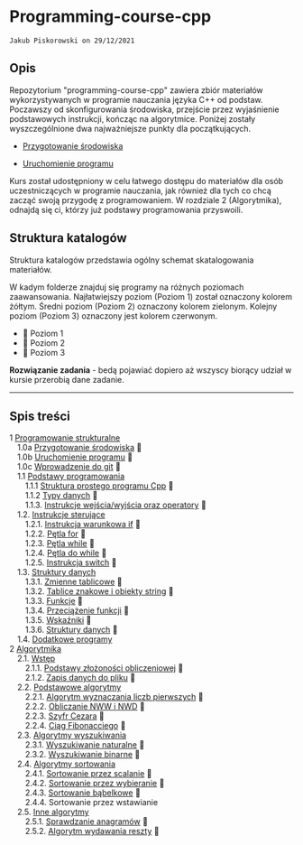 # Programming-course-cpp

`Jakub Piskorowski on 29/12/2021`

## Opis

Repozytorium "programming-course-cpp" zawiera zbiór materiałów wykorzystywanych w programie nauczania języka C++ od podstaw. Poczawszy od skonfigurowania środowiska, przejście przez wyjaśnienie podstawowych instrukcji, kończąc na algorytmice. Poniżej zostały wyszczególnione dwa najważniejsze punkty dla początkujących.

- [Przygotowanie środowiska](1-programowanie-strukturalne/1-0a-przygotowanie-srodowiska/README.md)

- [Uruchomienie programu](1-programowanie-strukturalne/1-0b-uruchomienie-programu/README.md)

Kurs został udostępniony w celu łatwego dostępu do materiałów dla osób uczestniczących w programie nauczania, jak również dla tych co chcą zacząć swoją przygodę z programowaniem. W rozdziale 2 (Algorytmika), odnajdą się ci, którzy już podstawy programowania przyswoili.

## Struktura katalogów

Struktura katalogów przedstawia ogólny schemat skatalogowania materiałów.

W kadym folderze znajduj się programy na różnych poziomach zaawansowania. Najłatwiejszy poziom (Poziom 1) został oznaczony kolorem żółtym. Średni poziom (Poziom 2) oznaczony kolorem zielonym. Kolejny poziom (Poziom 3) oznaczony jest kolorem czerwonym.

- &#x1F4D2; Poziom 1
- &#x1F4D7; Poziom 2
- &#x1F4D5; Poziom 3

**Rozwiązanie zadania** - bedą pojawiać dopiero aż wszyscy biorący udział w kursie przerobią dane zadanie.

---

## Spis treści

1 [Programowanie strukturalne](1-programowanie-strukturalne/README.md) \
&emsp;1.0a [Przygotowanie środowiska](1-programowanie-strukturalne/1-0a-przygotowanie-srodowiska/README.md) &#x1F4D2; \
&emsp;1.0b [Uruchomienie programu](1-programowanie-strukturalne/1-0b-uruchomienie-programu/README.md) &#x1F4D2; \
&emsp;1.0c [Wprowadzenie do git](1-programowanie-strukturalne/1-0c-wprowadzenie-do-git/README.md) &#x1F4D2; \
&emsp;1.1 [Podstawy programowania](1-programowanie-strukturalne/1-1-podstawy-programowania/README.md)  \
&emsp;&emsp;1.1.1 [Struktura prostego programu Cpp](1-programowanie-strukturalne/1-1-podstawy-programowania/1-1-1-struktura-prostego-programu-cpp/README.md) &#x1F4D2; \
&emsp;&emsp;1.1.2 [Typy danych](1-programowanie-strukturalne/1-1-podstawy-programowania/1-1-2-typy-danych/README.md) &#x1F4D2; \
&emsp;&emsp;1.1.3. [Instrukcje wejścia/wyjścia oraz operatory](1-programowanie-strukturalne/1-1-podstawy-programowania/1-1-3-instrukcje-wej-wyj-oraz-operatory/README.md) &#x1F4D2; \
&emsp;1.2. [Instrukcje sterujące](1-programowanie-strukturalne/1-2-instrukcje-sterujace/README.md) \
&emsp;&emsp;1.2.1. [Instrukcja warunkowa if](1-programowanie-strukturalne/1-2-instrukcje-sterujace/1-2-1-instrukcja-if/README.md) &#x1F4D2; \
&emsp;&emsp;1.2.2. [Pętla for](1-programowanie-strukturalne/1-2-instrukcje-sterujace/1-2-2-petla-for/README.md) &#x1F4D2; \
&emsp;&emsp;1.2.3. [Pętla while](1-programowanie-strukturalne/1-2-instrukcje-sterujace/1-2-3-while/README.md) &#x1F4D2; \
&emsp;&emsp;1.2.4. [Pętla do while](1-programowanie-strukturalne/1-2-instrukcje-sterujace/1-2-4-do-while/README.md) &#x1F4D2; \
&emsp;&emsp;1.2.5. [Instrukcja switch](1-programowanie-strukturalne/1-2-instrukcje-sterujace/1-2-5-switch/README.md) &#x1F4D2; \
&emsp;1.3. [Struktury danych](1-programowanie-strukturalne/1-3-struktury-danych/README.md) \
&emsp;&emsp;1.3.1. [Zmienne tablicowe](1-programowanie-strukturalne/1-3-struktury-danych/1-3-1-tablice/README.md) &#x1F4D7; \
&emsp;&emsp;1.3.2. [Tablice znakowe i obiekty string](1-programowanie-strukturalne/1-3-struktury-danych/1-3-2-tablice-znakowe/README.md) &#x1F4D7; \
&emsp;&emsp;1.3.3. [Funkcje](1-programowanie-strukturalne/1-3-struktury-danych/1-3-3-funkcje/README.md) &#x1F4D7; \
&emsp;&emsp;1.3.4. [Przeciążenie funkcji](1-programowanie-strukturalne/1-3-struktury-danych/1-3-4-przeciazenie-funkcji/README.md) &#x1F4D7; \
&emsp;&emsp;1.3.5. [Wskaźniki](1-programowanie-strukturalne/1-3-struktury-danych/1-3-5-wskazniki/README.md) &#x1F4D5; \
&emsp;&emsp;1.3.6. [Struktury danych](1-programowanie-strukturalne/1-3-struktury-danych/1-3-6-struktury/README.md) &#x1F4D5; \
&emsp;1.4. [Dodatkowe programy](1-programowanie-strukturalne/1-4-dodatkowe/README.md) \
2 [Algorytmika](2-algorytmika/README.md) \
&emsp;2.1. [Wstęp](2-algorytmika/2-1-wstep/README.md) \
&emsp;&emsp;2.1.1. [Podstawy złożoności obliczeniowej](2-algorytmika/2-1-wstep/2-1-1-zlozonosc-obliczeniowa/README.md) &#x1F4D2; \
&emsp;&emsp;2.1.2. [Zapis danych do pliku](/2-algorytmika/2-1-wstep/2-1-2-zapis-do-pliku/README.md) &#x1F4D7; \
&emsp;2.2. [Podstawowe algorytmy](2-algorytmika/2-2-podstawowe-algorytmy/README.md) \
&emsp;&emsp;2.2.1. [Algorytm wyznaczania liczb pierwszych](2-algorytmika/2-2-podstawowe-algorytmy/2-2-1-liczby-pierwsze/README.md) &#x1F4D2; \
&emsp;&emsp;2.2.2. [Obliczanie NWW i NWD](2-algorytmika/2-2-podstawowe-algorytmy/2-2-2-nww-nwd/README.md) &#x1F4D2; \
&emsp;&emsp;2.2.3. [Szyfr Cezara](/2-algorytmika/2-2-podstawowe-algorytmy/2-2-3-szyfr-cezara/README.md) &#x1F4D7;  \
&emsp;&emsp;2.2.4. [Ciąg Fibonacciego](/2-algorytmika/2-2-podstawowe-algorytmy/2-2-4-ciag-fibonacciego/README.md) &#x1F4D2; \
&emsp;2.3. [Algorytmy wyszukiwania](/2-algorytmika/2-3-algorytmy-wyszukiwania/README.md) \
&emsp;&emsp;2.3.1. [Wyszukiwanie naturalne](/2-algorytmika/2-3-algorytmy-wyszukiwania/2-3-1-wyszukiwanie-naturalne/README.md) &#x1F4D2; \
&emsp;&emsp;2.3.2. [Wyszukiwanie binarne](/2-algorytmika/2-3-algorytmy-wyszukiwania/2-3-2-wyszukiwanie-binarne/README.md) &#x1F4D7; \
&emsp;2.4. [Algorytmy sortowania](/2-algorytmika/2-4-algorytmy-sortowania/README.md) \
&emsp;&emsp;2.4.1. [Sortowanie przez scalanie](/2-algorytmika/2-4-algorytmy-sortowania/2-4-1-sortowanie-przez-scalanie/README.md) &#x1F4D5; \
&emsp;&emsp;2.4.2. [Sortowanie przez wybieranie](/2-algorytmika/2-4-algorytmy-sortowania/2-4-2-sortowanie-przez-wybieranie/README.md) &#x1F4D5; \
&emsp;&emsp;2.4.3. [Sortowanie bąbelkowe](/2-algorytmika/2-4-algorytmy-sortowania/2-4-3-sortowanie-babelkowe/README.md) &#x1F4D5; \
&emsp;&emsp;2.4.4. Sortowanie przez wstawianie \
&emsp;2.5. [Inne algorytmy](2-algorytmika/2-5-inne-algorytmy/README.md) \
&emsp;&emsp;2.5.1. [Sprawdzanie anagramów](/2-algorytmika/2-5-inne-algorytmy/2-5-1-anagramy/README.md) &#x1F4D2;\
&emsp;&emsp;2.5.2. [Algorytm wydawania reszty](/2-algorytmika/2-5-inne-algorytmy/2-5-2-wydawanie-reszty/README.md) &#x1F4D2;
